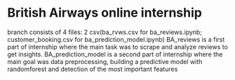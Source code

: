 # British Airways online internship
branch consists of 4 files: 2 csv(ba_rvws.csv for ba_reviews.ipynb; customer_booking.csv for ba_prediction_model.ipynb)
BA_reviews is a first part of internship where the main task was to scrape and analyze reviews to get insights.
BA_prediction_model is a second part of internship where the main goal was data preprocessing, building a predictive model with randomforest and detection of the most important features
